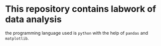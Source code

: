 # This repository contains labwork of data analysis

the programming language used is `python` with the help of  `pandas` and  `matplotlib`.

